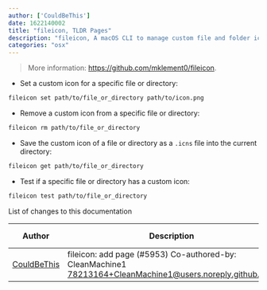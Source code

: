 ```yaml
---
author: ['CouldBeThis']
date: 1622140002
title: "fileicon, TLDR Pages"
description: "fileicon, A macOS CLI to manage custom file and folder icons."
categories: "osx"
---
```

> More information: <https://github.com/mklement0/fileicon>.

- Set a custom icon for a specific file or directory:

```bash
fileicon set path/to/file_or_directory path/to/icon.png
```

- Remove a custom icon from a specific file or directory:

```bash
fileicon rm path/to/file_or_directory
```

- Save the custom icon of a file or directory as a `.icns` file into the current directory:

```bash
fileicon get path/to/file_or_directory
```

- Test if a specific file or directory has a custom icon:

```bash
fileicon test path/to/file_or_directory
```
List of changes to this documentation


Author | Description | ISO 8601 Date | GitHub link
------|-----|-----|-----
[CouldBeThis](mailto:53547181+CouldBeThis@users.noreply.github.com) | fileicon: add page (#5953) Co-authored-by: CleanMachine1 <78213164+CleanMachine1@users.noreply.github.com> | 2021-05-27T20:26:42 | [db8d5ab804d2](https://github.com/tldr-pages/tldr/commit/db8d5ab804d250c8c0c01e13dd82ea45c4c2b20f)

